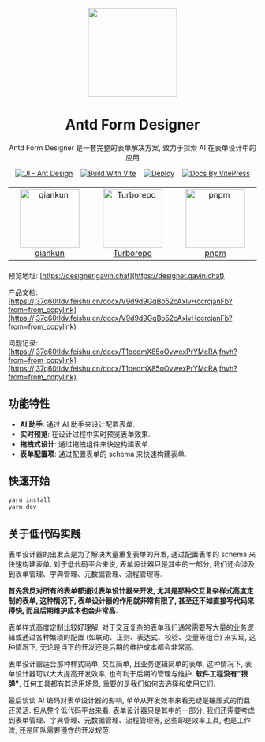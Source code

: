 <div align="center"><a name="readme-top"></a>

<img height="180" src="https://designer.gavin.chat/docs/img/logo/editor.png">

<h1>Antd Form Designer</h1>

Antd Form Designer 是一套完整的表单解决方案, 致力于探索 AI 在表单设计中的应用

[![UI - Ant Design](https://img.shields.io/badge/UI-Ant%20Design-1890FF?style=flat-square&logo=ant-design&logoColor=white)](https://ant.design)&nbsp;&nbsp;&nbsp;
[![Build With Vite](https://img.shields.io/badge/Build%20with-Vite-646CFF?style=flat-square&logo=vite&logoColor=white)](https://vitejs.dev)&nbsp;&nbsp;&nbsp;
[![Deploy](https://img.shields.io/badge/Deploy-GitHub-181717?style=flat-square&logo=github&logoColor=white)](https://github.com/ChatGavin/antd-form-designer/actions)&nbsp;&nbsp;&nbsp;
[![Docs By VitePress](https://img.shields.io/badge/Docs%20by-VitePress-42b883?style=flat-square&logo=markdown)](https://vitepress.dev)

<div align="center" style="margin: 20px 0">
  <p align="center">
    <table>
        <tr>
            <td align="center" width="200">
                <img src="https://designer.gavin.chat/docs/img/website/qiankun.svg" alt="qiankun" width="120" height="120">
                <br>
                <a href="https://qiankun.umijs.org/" target="_blank">qiankun</a>
            </td>
            <td align="center" width="200">
                <img src="https://designer.gavin.chat/docs/img/website/turbo.svg" alt="Turborepo" width="120" height="120">
                <br>
                <a href="https://turbo.build/" target="_blank">Turborepo</a>
            </td>
            <td align="center" width="200">
                <img src="https://designer.gavin.chat/docs/img/website/pnpm.svg" alt="pnpm" width="120" height="120">
                <br>
                <a href="https://pnpm.io/" target="_blank">pnpm</a>
            </td>
        </tr>
    </table>
  </p>
</div>

</div>

预览地址: [https://designer.gavin.chat](https://designer.gavin.chat)

产品文档: [https://j37q60tldv.feishu.cn/docx/V9d9d9GqBo52cAxlvHccrcjanFb?from=from_copylink](https://j37q60tldv.feishu.cn/docx/V9d9d9GqBo52cAxlvHccrcjanFb?from=from_copylink)

问题记录: [https://j37q60tldv.feishu.cn/docx/T1oedmX85oOvwexPrYMcRAjfnvh?from=from_copylink](https://j37q60tldv.feishu.cn/docx/T1oedmX85oOvwexPrYMcRAjfnvh?from=from_copylink)

## 功能特性

- **AI 助手**: 通过 AI 助手来设计配置表单.
- **实时预览**: 在设计过程中实时预览表单效果.
- **拖拽式设计**: 通过拖拽组件来快速构建表单.
- **表单配置项**: 通过配置表单的 schema 来快速构建表单.

## 快速开始

```bash
yarn install
yarn dev
```

## 关于低代码实践

表单设计器的出发点是为了解决大量重复表单的开发, 通过配置表单的 schema 来快速构建表单. 对于低代码平台来说, 表单设计器只是其中的一部分, 我们还会涉及到表单管理、字典管理、元数据管理、流程管理等.

**首先我反对所有的表单都通过表单设计器来开发, 尤其是那种交互复杂样式高度定制的表单, 这种情况下, 表单设计器的作用就非常有限了, 甚至还不如直接写代码来得快, 而且后期维护成本也会非常高.**

表单样式高度定制比较好理解, 对于交互复杂的表单我们通常需要写大量的业务逻辑或通过各种繁琐的配置 (如联动、正则、表达式、校验、变量等组合) 来实现, 这种情况下, 无论是当下的开发还是后期的维护成本都会非常高.

表单设计器适合那种样式简单, 交互简单, 且业务逻辑简单的表单, 这种情况下, 表单设计器可以大大提高开发效率, 也有利于后期的管理与维护. **软件工程没有"银弹"**, 任何工具都有其适用场景, 重要的是我们如何去选择和使用它们.

最后谈谈 AI 编码对表单设计器的影响, 单单从开发效率来看无疑是碾压式的而且还灵活. 但从整个低代码平台来看, 表单设计器只是其中的一部分, 我们还需要考虑到表单管理、字典管理、元数据管理、流程管理等, 这些即是效率工具, 也是工作流, 还是团队需要遵守的开发规范.
